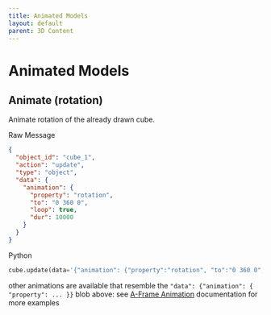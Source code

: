 ```yaml
---
title: Animated Models
layout: default
parent: 3D Content
---
```


# Animated Models

## Animate (rotation)

Animate rotation of the already drawn cube.

Raw Message

```json
{
  "object_id": "cube_1",
  "action": "update",
  "type": "object",
  "data": {
    "animation": {
      "property": "rotation",
      "to": "0 360 0",
      "loop": true,
      "dur": 10000
    }
  }
}
```

Python

```python
cube.update(data='{"animation": {"property":"rotation", "to":"0 360 0", "loop":"true", "dur":10000}}')
```

other animations are available that resemble the `"data": {"animation": { "property": ... }}` blob above: see [A-Frame Animation](https://aframe.io/docs/1.4.0/components/animation.html) documentation for more examples
